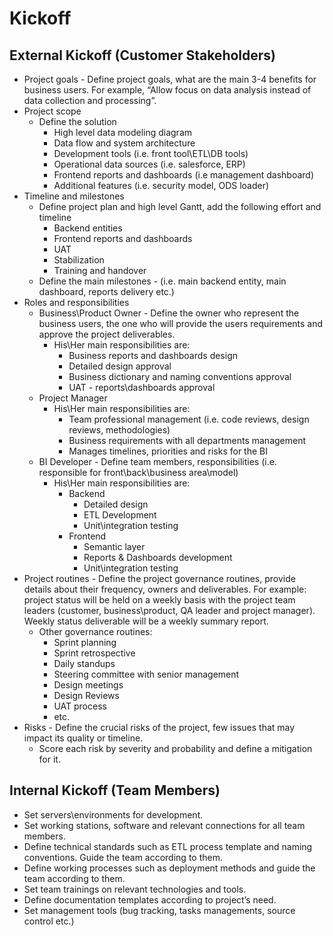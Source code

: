# Kickoff
## External Kickoff (Customer Stakeholders)
- Project goals - Define project goals, what are the main 3-4 benefits for business users. For example, “Allow focus on data analysis instead of data collection and processing”.
- Project scope
	- Define the solution
		- High level data modeling diagram
		- Data flow and system architecture
		- Development tools (i.e. front tool\ETL\DB tools)
		- Operational data sources (i.e. salesforce, ERP)
		- Frontend reports and dashboards (i.e management dashboard)
		- Additional features (i.e. security model, ODS loader)
- Timeline and milestones
	- Define project plan and high level Gantt, add the following effort and timeline
		- Backend entities
		- Frontend reports and dashboards
		- UAT
		- Stabilization
		- Training and handover
	- Define the main milestones - (i.e. main backend entity, main dashboard, reports delivery etc.)
- Roles and responsibilities
	- Business\Product Owner - Define the owner who represent the business users, the one who will provide the users requirements and approve the project deliverables.
		- His\Her main responsibilities are:
			- Business reports and dashboards design
			- Detailed design approval
			- Business dictionary and naming conventions approval
			- UAT - reports\dashboards approval
	- Project Manager 
		- His\Her main responsibilities are:
			- Team professional management (i.e. code reviews, design reviews, methodologies)
			- Business requirements with all departments management
			- Manages timelines, priorities and risks for the BI
	- BI Developer - Define team members, responsibilities (i.e. responsible for front\back\business area\model)
		- His\Her main responsibilities are:
			- Backend 
				- Detailed design
				- ETL Development
				- Unit\integration testing
			- Frontend
				- Semantic layer
				- Reports & Dashboards development
				- Unit\integration testing
- Project routines - Define the project governance routines, provide details about their frequency, owners and deliverables. For example: project status will be held on a weekly basis with the project team leaders (customer, business\product, QA leader and project manager). Weekly status deliverable will be a weekly summary report.
	- Other governance routines:
		- Sprint planning
		- Sprint retrospective
		- Daily standups
		- Steering committee with senior management
		- Design meetings
		- Design Reviews
		- UAT process 
		- etc.
- Risks - Define the crucial risks of the project, few issues that may impact its quality or timeline.
	- Score each risk by severity and probability and define a mitigation for it.
## Internal Kickoff (Team Members)
- Set servers\environments for development.
- Set working stations, software and relevant connections for all team members.
- Define technical standards such as ETL process template and naming conventions. Guide the team according to them.
- Define working processes such as deployment methods and guide the team according to them.
- Set team trainings on relevant technologies and tools.
- Define documentation templates according to project’s need.
- Set management tools (bug tracking, tasks managements, source control etc.)

